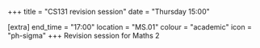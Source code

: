 +++
title = "CS131 revision session"
date = "Thursday 15:00"

[extra]
end_time = "17:00"
location = "MS.01"
colour = "academic"
icon = "ph-sigma"
+++
Revision session for Maths 2

